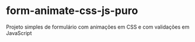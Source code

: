 # form-animate-css-js-puro
Projeto simples de formulário com animações em CSS e com validações em JavaScript
